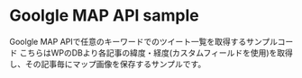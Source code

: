 Goolgle MAP API sample
=========

Goolgle MAP APIで任意のキーワードでのツイート一覧を取得するサンプルコード
こちらはWPのDBより各記事の緯度・経度(カスタムフィールドを使用)を取得し、その記事毎にマップ画像を保存するサンプルです。

